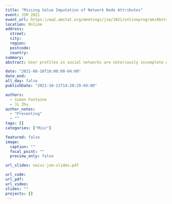 ```yaml
---
title: "Missing Value Imputation of Network Node Attributes"
event: JSM 2021
event_url: https://ww2.amstat.org/meetings/jsm/2021/onlineprogram/AbstractDetails.cfm?abstractid=318894 
location: Online
address:
  street:
  city:
  region:
  postcode:
  country: 
summary: 
abstract: User profiles in social networks are notoriously incomplete due to self-reporting; predicting or imputing these missing values is often of paramount importance. While missing value imputation has been widely studied in the context of standard data matrices, the network with node attributes case remains fairly unexplored. In particular, using all available information, observed node attributes and edges, should improve on using only the observed attributes, provided some association between attributes and edges. We propose a novel imputation method based on a joint latent space model that allows information between the network adjacency matrix and node attributes to be shared. Additionally, we propose an extension to non-ignorable missing values by directly modeling the missingness process. Using variational inference, we obtain approximate posteriors for the latent variables enabling predictive distributions for the missing values and further allowing assessment of missingness patterns. Numerical experiments, on both simulated and real-world networks, show that our proposed method improves on multiple imputation using only the nodes attributes.

date: "2021-08-10T10:00:00-04:00"
date_end:  
all_day: false
publishDate: "2021-10-21T14:20:29-04:00"

authors: 
  - Simon Fontaine
  - Ji Zhu
author_notes:
  - "Presenting"
  - ""
tags: []
categories: ["Misc"]

featured: false
image:
  caption: ""
  focal_point: ""
  preview_only: false

url_slides: naivi-jsm-slides.pdf

url_code:
url_pdf:
url_video:
slides: ""
projects: []
---
```


